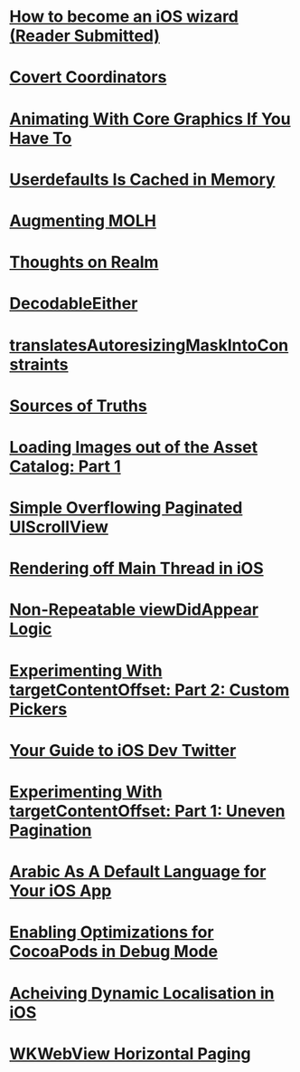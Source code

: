# [How to become an iOS wizard (Reader Submitted)](https://github.com/ahmedk92/Blog/issues/20)

# [Covert Coordinators](https://github.com/ahmedk92/Blog/issues/19)

# [Animating With Core Graphics If You Have To](https://github.com/ahmedk92/Blog/issues/18)

# [Userdefaults Is Cached in Memory](https://github.com/ahmedk92/Blog/issues/17)

# [Augmenting MOLH](https://github.com/ahmedk92/Blog/issues/16)

# [Thoughts on Realm](https://github.com/ahmedk92/Blog/issues/15)

# [DecodableEither](https://github.com/ahmedk92/Blog/issues/14)

# [translatesAutoresizingMaskIntoConstraints](https://github.com/ahmedk92/Blog/issues/13)

# [Sources of Truths](https://github.com/ahmedk92/Blog/issues/12)

# [Loading Images out of the Asset Catalog: Part 1](https://github.com/ahmedk92/Blog/issues/11)

# [Simple Overflowing Paginated UIScrollView](https://github.com/ahmedk92/Blog/issues/10)

# [Rendering off Main Thread in iOS](https://github.com/ahmedk92/Blog/issues/9)

# [Non-Repeatable viewDidAppear Logic](https://github.com/ahmedk92/Blog/issues/8)

# [Experimenting With targetContentOffset: Part 2: Custom Pickers](https://github.com/ahmedk92/Blog/issues/7)

# [Your Guide to iOS Dev Twitter](https://github.com/ahmedk92/Blog/issues/6)

# [Experimenting With targetContentOffset: Part 1: Uneven Pagination](https://github.com/ahmedk92/Blog/issues/5)

# [Arabic As A Default Language for Your iOS App](https://github.com/ahmedk92/Blog/issues/4)

# [Enabling Optimizations for CocoaPods in Debug Mode](https://github.com/ahmedk92/Blog/issues/3)

# [Acheiving Dynamic Localisation in iOS](https://github.com/ahmedk92/Blog/issues/2)

# [WKWebView Horizontal Paging](https://github.com/ahmedk92/Blog/issues/1)

